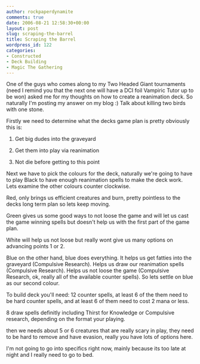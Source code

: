 ```yaml
---
author: rockpaperdynamite
comments: true
date: 2006-08-21 12:58:30+00:00
layout: post
slug: scraping-the-barrel
title: Scraping the Barrel
wordpress_id: 122
categories:
- Constructed
- Deck Building
- Magic The Gathering
---
```


One of the guys who comes along to my Two Headed Giant tournaments (need I remind you that the next one will have a DCI foil Vampiric Tutor up to be won) asked me for my thoughts on how to create a reanimation deck. So naturally I'm posting my answer on my blog :) Talk about killing two birds with one stone.<!-- more -->

Firstly we need to determine what the decks game plan is pretty obviously this is:



	
  1. Get big dudes into the graveyard

	
  2. Get them into play via reanimation

	
  3. Not die before getting to this point


Next we have to pick the colours for the deck, naturally we're going to have to play Black to have enough reanimation spells to make the deck work. Lets examine the other colours counter clockwise.

Red, only brings us efficient creatures and burn, pretty pointless to the decks long term plan so lets keep moving.

Green gives us some good ways to not loose the game and will let us cast the game winning spells but doesn't help us with the first part of the game plan.

White will help us not loose but really wont give us many options on advancing points 1 or 2.

Blue on the other hand, blue does everything. It helps us get fatties into the graveyard (Compulsive Research). Helps us draw our reanimation spells (Compulsive Research). Helps us not loose the game (Compulsive Research, ok, really all of the available counter spells). So lets settle on blue as our second colour.

To build deck you'll need:
12 counter spells, at least 6 of the them need to be hard counter spells, and at least 6 of them need to cost 2 mana or less.

8 draw spells definitly including Thirst for Knowledge or Compulsive research, depending on the format your playing.

then we needs about 5 or 6 creatures that are really scary in play, they need to be hard to remove and have evasion, really you have lots of options here.

I'm not going to go into specifics right now, mainly because its too late at night and I really need to go to bed.
